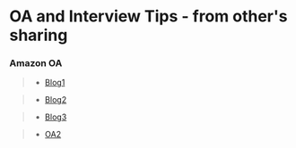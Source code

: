 # OA and Interview Tips - from other's sharing

### Amazon OA

> * [Blog1](http://www.jianshu.com/p/24e1a5adc08d)

> * [Blog2](http://wdxtub.com/interview/14520850399861.html)

> * [Blog3](http://hongzheng.me/amazon-logical-ability/)

> * [OA2](http://www.jianshu.com/p/a7c89bc64728)
